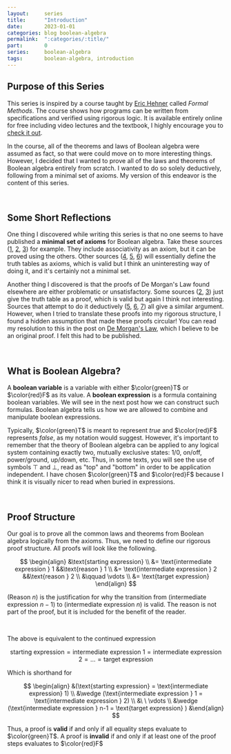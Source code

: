 ```yaml
---
layout:     series
title:      "Introduction"
date:       2023-01-01
categories: blog boolean-algebra
permalink:  ":categories/:title/"
part:       0
series:     boolean-algebra
tags:       boolean-algebra, introduction
---
```


## Purpose of this Series

This series is inspired by a course taught by <a href="https://www.cs.utoronto.ca/~hehner/" target="_blank">Eric Hehner</a> called _Formal Methods_. The course shows how programs can be written from specifications and verified using rigorous logic. It is available entirely online for free including video lectures and the textbook, I highly encourage you to
<a href="http://www.cs.utoronto.ca/~hehner/465-2104/" target="_blank">check it out</a>.

<!-- I highly recommend that you read some of [his work](http://www.cs.toronto.edu/~hehner/publist.html) because I think it's extremely important and well-researched. -->

In the course, all of the theorems and laws of Boolean algebra were assumed as fact, so that were could move on to more interesting things. However, I decided that I wanted to prove all of the laws and theorems of Boolean algebra entirely from scratch. I wanted to do so solely deductively, following from a minimal set of axioms. My version of this endeavor is the content of this series.

<br>

## Some Short Reflections

One thing I discovered while writing this series is that no one seems to have published a **minimal set of axioms** for Boolean algebra. Take these sources (<a href="https://en.wikipedia.org/wiki/Boolean_algebra_(structure)" target="_blank">1</a>, <a href="https://www.cs.tau.ac.il/~nin/Courses/ComStruct04/BooleanAlgebra.htm" target="_blank">2</a>, <a href="https://ocw.snu.ac.kr/sites/default/files/NOTE/Week%202%20-%20Boolean%20algebra.pdf" target="_blank">3</a>) for example. They include associativity as an axiom, but it can be proved using the others. Other sources (<a href="https://www.oreilly.com/library/view/introduction-to-digital/9780470900550/chap3-sec004.html" target="_blank">4</a>, <a href="https://www.geeksforgeeks.org/axioms-of-boolean-algebra/" target="_blank">5</a>, <a href="https://www.includehelp.com/basics/axioms-and-laws-of-boolean-algebra.aspx" target="_blank">6</a>) will essentially define the truth tables as axioms, which is valid but I think an uninteresting way of doing it, and it's certainly not a minimal set.

Another thing I discovered is that the proofs of De Morgan's Law found elsewhere are either problematic or unsatisfactory. Some sources (<a href="https://www.cs.tau.ac.il/~nin/Courses/ComStruct04/BooleanAlgebra.htm" target="_blank">2</a>, <a href="https://ocw.snu.ac.kr/sites/default/files/NOTE/Week%202%20-%20Boolean%20algebra.pdf" target="_blank">3</a>) just give the truth table as a proof, which is valid but again I think not interesting. Sources that attempt to do it deductively (<a href="https://www.geeksforgeeks.org/axioms-of-boolean-algebra/" target="_blank">5</a>, <a href="https://www.includehelp.com/basics/axioms-and-laws-of-boolean-algebra.aspx" target="_blank">6</a>, <a href="https://math.stackexchange.com/questions/95864/algebraic-proof-of-de-morgans-theorems" target="_blank">7</a>) all give a similar argument. However, when I tried to translate these proofs into my rigorous structure, I found a hidden assumption that made these proofs circular! You can read my resolution to this in the post on [De Morgan's Law](/blog/boolean-algebra/de-morgans-law/), which I believe to be an original proof. I felt this had to be published.

<br>

## What is Boolean Algebra?

A **boolean variable** is a variable with either $\color{green}T$ or $\color{red}F$ as its value. A **boolean expression** is a formula containing boolean variables. We will see in the next post how we can construct such formulas. Boolean algebra tells us how we are allowed to combine and manipulate boolean expressions.

Typically, $\color{green}T$ is meant to represent _true_ and $\color{red}F$ represents _false_, as my notation would suggest. However, it's important to remember that the theory of Boolean algebra can be applied to any logical system containing exactly two, mutually exclusive states: $1$/$0$, on/off, power/ground, up/down, etc. Thus, in some texts, you will see the use of symbols $\top$ and $\bot$, read as "top" and "bottom" in order to be application independent. I have chosen $\color{green}T$ and $\color{red}F$ because I think it is visually nicer to read when buried in expressions.

<!--
The most popular applications of Boolean algebra are in Philosophy and Electrical & Computer Engineering. In Philosophy, propositions are assigned either $\color{green}T$ or $\color{red}F$. 

Boolean algebra is used in order to ensure the validity of logical syllogisms. Philosophers start with premises and use the laws and theorems of 
-->
<br>

## Proof Structure

Our goal is to prove all the common laws and theorems from Boolean algebra logically from the axioms. Thus, we need to define our rigorous proof structure. All proofs will look like the following.

$$
\begin{align}
    &\text{starting expression} \\
    &= \text{intermediate expression } 1   &&\text{reason } 1 \\
    &= \text{intermediate expression } 2   &&\text{reason } 2 \\
    &\qquad \vdots \\
    &= \text{target expression}
\end{align}
$$

(Reason $n$) is the justification for why the transition from (intermediate expression $n-1$) to (intermediate expression $n$) is valid. The reason is not part of the proof, but it is included for the benefit of the reader.

<br>

The above is equivalent to the continued expression

$$ \text{starting expression} = \text{intermediate expression 1} = \text{intermediate expression 2} = \ldots = \text{target expression} $$

Which is shorthand for 

$$
\begin{align}
&(\text{starting expression} = \text{intermediate expression} 1) \\
&\wedge (\text{intermediate expression } 1 = \text{intermediate expression } 2) \\
&\ \ \vdots \\
&\wedge (\text{intermediate expression } n-1 = \text{target expression} )
&\end{align}
$$

Thus, a proof is **valid** if and only if all equality steps evaluate to $\color{green}T$. A proof is **invalid** if and only if at least one of the proof steps evaluates to $\color{red}F$